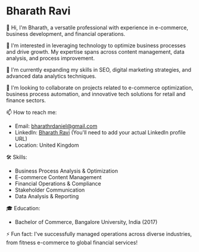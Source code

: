 # Bharath Ravi

👋 Hi, I'm Bharath, a versatile professional with experience in e-commerce, business development, and financial operations.

👀 I'm interested in leveraging technology to optimize business processes and drive growth. My expertise spans across content management, data analysis, and process improvement.

🌱 I'm currently expanding my skills in SEO, digital marketing strategies, and advanced data analytics techniques.

💞️ I'm looking to collaborate on projects related to e-commerce optimization, business process automation, and innovative tech solutions for retail and finance sectors.

📫 How to reach me:
   - Email: bharathrdaniel@gmail.com
   - LinkedIn: [Bharath Ravi](https://www.linkedin.com/in/bharathravi) (You'll need to add your actual LinkedIn profile URL)
   - Location: United Kingdom

🛠️ Skills:
   - Business Process Analysis & Optimization
   - E-commerce Content Management
   - Financial Operations & Compliance
   - Stakeholder Communication
   - Data Analysis & Reporting

🎓 Education:
   - Bachelor of Commerce, Bangalore University, India (2017)

⚡ Fun fact: I've successfully managed operations across diverse industries, from fitness e-commerce to global financial services!
